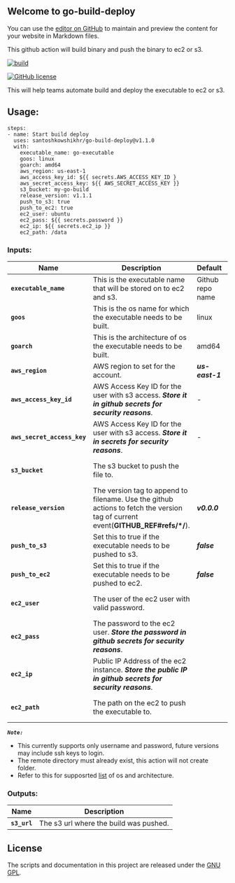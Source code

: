 ## Welcome to go-build-deploy
You can use the [editor on GitHub](https://github.com/santoshkowshikhr/go-build-deploy/edit/gh-pages/index.md) to maintain and preview the content for your website in Markdown files.

This github action will build binary and push the binary to ec2 or s3.

[![build](https://github.com/santoshkowshikhr/go-build-deploy/actions/workflows/build.yml/badge.svg?branch=test-github-actions)](https://github.com/santoshkowshikhr/go-build-deploy/actions/workflows/build.yml)

[![GitHub license](https://img.shields.io/badge/license-GNU%20GPL-blue)](https://github.com/santoshkowshikhr/go-build-deploy/blob/main/LICENSE)

This will help teams automate build and deploy the executable to ec2 or s3.

## Usage:
```
steps:
- name: Start build deploy
  uses: santoshkowshikhr/go-build-deploy@v1.1.0
  with:
    executable_name: go-executable
    goos: linux
    goarch: amd64
    aws_region: us-east-1
    aws_access_key_id: ${{ secrets.AWS_ACCESS_KEY_ID }
    aws_secret_access_key: ${{ AWS_SECRET_ACCESS_KEY }}
    s3_bucket: my-go-build
    release_version: v1.1.1
    push_to_s3: true
    push_to_ec2: true
    ec2_user: ubuntu
    ec2_pass: ${{ secrets.password }}
    ec2_ip: ${{ secrets.ec2_ip }}
    ec2_path: /data
```

### Inputs:
| Name | Description | Default |Required | Comments |
| - | - | - | - | - |
| **`executable_name`** | This is the executable name that will be stored on to ec2 and s3. | Github repo name | ✔ | |
| **`goos`** | This is the os name for which the executable needs to be built. | linux | | |
| **`goarch`** | This is the architecture of os the executable needs to be built. | amd64 | | |
| **`aws_region`** | AWS region to set for the account. | ***us-east-1*** | | |
| **`aws_access_key_id`** | AWS Access Key ID for the user with s3 access. ***Store it in github secrets for security reasons***. | - | ✔ | Required if push_to_s3 is **true**|
| **`aws_secret_access_key`** | AWS Access Key ID for the user with s3 access. ***Store it in secrets for security reasons***. | - | ✔ | Required if push_to_s3 is **true** |
| **`s3_bucket`** | The s3 bucket to push the file to. | | ✔ | Required if push_to_s3 is **true** |
| **`release_version`** | The version tag to append to filename. Use the github actions to fetch the version tag of current event(**GITHUB_REF#refs/*/**). | ***v0.0.0*** | | |
| **`push_to_s3`** | Set this to true if the executable needs to be pushed to s3. | ***false*** | | |
| **`push_to_ec2`** | Set this to true if the executable needs to be pushed to ec2. | ***false*** | | |
| **`ec2_user`** | The user of the ec2 user with valid password. | | ✔ | Required if push_to_ec2 is **true** |
| **`ec2_pass`** | The password to the ec2 user. ***Store the password in github secrets for security reasons***. | | ✔ | Required if push_to_ec2 is **true** |
| **`ec2_ip`** | Public IP Address of the ec2 instance. ***Store the public IP in github secrets for security reasons***. | | ✔ | Required if push_to_ec2 is **true** |
| **`ec2_path`** | The path on the ec2 to push the executable to.| | ✔ | Required if push_to_ec2 is **true** |



***`Note:`***
- This currently supports only username and password, future versions may include ssh keys to login.
- The remote directory must already exist, this action will not create folder.
- Refer to this for supposrted [list](https://github.com/santoshkowshikhr/go-build-deploy/blob/main/go_dist_list.txt) of os and architecture.


### Outputs:
| Name | Description |
| --- | --- |
| **`s3_url`** | The s3 url where the build was pushed. |

## License
The scripts and documentation in this project are released under the [GNU GPL](https://github.com/santoshkowshikhr/go-build-deploy/blob/main/LICENSE).
